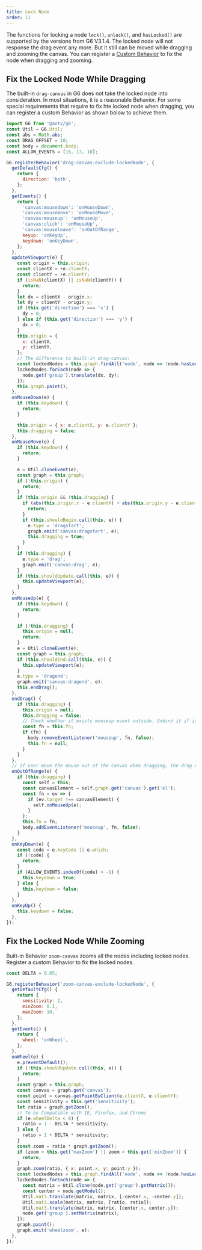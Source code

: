 ```yaml
---
title: Lock Node
order: 11
---
```


The functions for locking a node `lock()`, `unlock()`, and `hasLocked()` are supported by the versions from G6 V3.1.4. The locked node will not response the drag event any more. But it still can be moved while dragging and zooming the canvas. You can register a [Custom Behavior](/en/docs/manual/advanced/custom-behavior) to fix the node when dragging and zooming.

## Fix the Locked Node While Dragging

The built-in `drag-canvas` in G6 does not take the locked node into consideration. In most situations, it is a reasonable Behavior. For some special requirements that require to fix hte locked node when dragging, you can register a custom Behavior as shown bolow to achieve them.

```javascript
import G6 from '@antv/g6';
const Util = G6.Util;
const abs = Math.abs;
const DRAG_OFFSET = 10;
const body = document.body;
const ALLOW_EVENTS = [16, 17, 18];

G6.registerBehavior('drag-canvas-exclude-lockedNode', {
  getDefaultCfg() {
    return {
      direction: 'both',
    };
  },
  getEvents() {
    return {
      'canvas:mousedown': 'onMouseDown',
      'canvas:mousemove': 'onMouseMove',
      'canvas:mouseup': 'onMouseUp',
      'canvas:click': 'onMouseUp',
      'canvas:mouseleave': 'onOutOfRange',
      keyup: 'onKeyUp',
      keydown: 'onKeyDown',
    };
  },
  updateViewport(e) {
    const origin = this.origin;
    const clientX = +e.clientX;
    const clientY = +e.clientY;
    if (isNaN(clientX) || isNaN(clientY)) {
      return;
    }
    let dx = clientX - origin.x;
    let dy = clientY - origin.y;
    if (this.get('direction') === 'x') {
      dy = 0;
    } else if (this.get('direction') === 'y') {
      dx = 0;
    }
    this.origin = {
      x: clientX,
      y: clientY,
    };
    // The difference to built-in drag-canvas:
    const lockedNodes = this.graph.findAll('node', node => !node.hasLocked());
    lockedNodes.forEach(node => {
      node.get('group').translate(dx, dy);
    });
    this.graph.paint();
  },
  onMouseDown(e) {
    if (this.keydown) {
      return;
    }

    this.origin = { x: e.clientX, y: e.clientY };
    this.dragging = false;
  },
  onMouseMove(e) {
    if (this.keydown) {
      return;
    }

    e = Util.cloneEvent(e);
    const graph = this.graph;
    if (!this.origin) {
      return;
    }
    if (this.origin && !this.dragging) {
      if (abs(this.origin.x - e.clientX) + abs(this.origin.y - e.clientY) < DRAG_OFFSET) {
        return;
      }
      if (this.shouldBegin.call(this, e)) {
        e.type = 'dragstart';
        graph.emit('canvas:dragstart', e);
        this.dragging = true;
      }
    }
    if (this.dragging) {
      e.type = 'drag';
      graph.emit('canvas:drag', e);
    }
    if (this.shouldUpdate.call(this, e)) {
      this.updateViewport(e);
    }
  },
  onMouseUp(e) {
    if (this.keydown) {
      return;
    }

    if (!this.dragging) {
      this.origin = null;
      return;
    }
    e = Util.cloneEvent(e);
    const graph = this.graph;
    if (this.shouldEnd.call(this, e)) {
      this.updateViewport(e);
    }
    e.type = 'dragend';
    graph.emit('canvas:dragend', e);
    this.endDrag();
  },
  endDrag() {
    if (this.dragging) {
      this.origin = null;
      this.dragging = false;
      // Check whether it exists mouseup event outside. Unbind it if it exists.
      const fn = this.fn;
      if (fn) {
        body.removeEventListener('mouseup', fn, false);
        this.fn = null;
      }
    }
  },
  // If user move the mouse out of the canvas when dragging, the drag event might not be ended by releasing the mouse. Thus, listen to the mouseup event ouside the canvas to end it.
  onOutOfRange(e) {
    if (this.dragging) {
      const self = this;
      const canvasElement = self.graph.get('canvas').get('el');
      const fn = ev => {
        if (ev.target !== canvasElement) {
          self.onMouseUp(e);
        }
      };
      this.fn = fn;
      body.addEventListener('mouseup', fn, false);
    }
  },
  onKeyDown(e) {
    const code = e.keyCode || e.which;
    if (!code) {
      return;
    }
    if (ALLOW_EVENTS.indexOf(code) > -1) {
      this.keydown = true;
    } else {
      this.keydown = false;
    }
  },
  onKeyUp() {
    this.keydown = false;
  },
});
```

## Fix the Locked Node While Zooming

Built-in Behavior `zoom-canvas` zooms all the nodes including locked nodes. Register a custom Behavior to fix the locked nodes.

```javascript
const DELTA = 0.05;

G6.registerBehavior('zoom-canvas-exclude-lockedNode', {
  getDefaultCfg() {
    return {
      sensitivity: 2,
      minZoom: 0.1,
      maxZoom: 10,
    };
  },
  getEvents() {
    return {
      wheel: 'onWheel',
    };
  },
  onWheel(e) {
    e.preventDefault();
    if (!this.shouldUpdate.call(this, e)) {
      return;
    }
    const graph = this.graph;
    const canvas = graph.get('canvas');
    const point = canvas.getPointByClient(e.clientX, e.clientY);
    const sensitivity = this.get('sensitivity');
    let ratio = graph.getZoom();
    // To be Compatible with IE, Firefox, and Chrome
    if (e.wheelDelta < 0) {
      ratio = 1 - DELTA * sensitivity;
    } else {
      ratio = 1 + DELTA * sensitivity;
    }
    const zoom = ratio * graph.getZoom();
    if (zoom > this.get('maxZoom') || zoom < this.get('minZoom')) {
      return;
    }
    graph.zoom(ratio, { x: point.x, y: point.y });
    const lockedNodes = this.graph.findAll('node', node => !node.hasLocked());
    lockedNodes.forEach(node => {
      const matrix = Util.clone(node.get('group').getMatrix());
      const center = node.getModel();
      Util.mat3.translate(matrix, matrix, [-center.x, -center.y]);
      Util.mat3.scale(matrix, matrix, [ratio, ratio]);
      Util.mat3.translate(matrix, matrix, [center.x, center.y]);
      node.get('group').setMatrix(matrix);
    });
    graph.paint();
    graph.emit('wheelzoom', e);
  },
});
```
